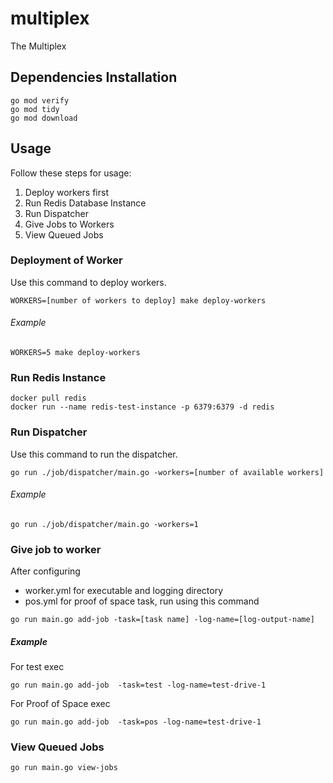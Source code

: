 # multiplex
The Multiplex

## Dependencies Installation
```
go mod verify 
go mod tidy
go mod download
```

## Usage 
Follow these steps for usage:
1. Deploy workers first
2. Run Redis Database Instance
3. Run Dispatcher
4. Give Jobs to Workers
5. View Queued Jobs

### Deployment of Worker
Use this command to deploy workers.
```
WORKERS=[number of workers to deploy] make deploy-workers
```
###### Example
```
WORKERS=5 make deploy-workers
```

### Run Redis Instance
```
docker pull redis
docker run --name redis-test-instance -p 6379:6379 -d redis
```

### Run Dispatcher
Use this command to run the dispatcher.
```
go run ./job/dispatcher/main.go -workers=[number of available workers]
```
###### Example
```
go run ./job/dispatcher/main.go -workers=1
```

### Give job to worker
After configuring 
- worker.yml for executable and logging directory
- pos.yml for proof of space task, run using this command
```
go run main.go add-job -task=[task name] -log-name=[log-output-name]
```
##### Example
For test exec
```
go run main.go add-job  -task=test -log-name=test-drive-1 
```

For Proof of Space exec
```
go run main.go add-job  -task=pos -log-name=test-drive-1 
```

### View Queued Jobs
```
go run main.go view-jobs
```